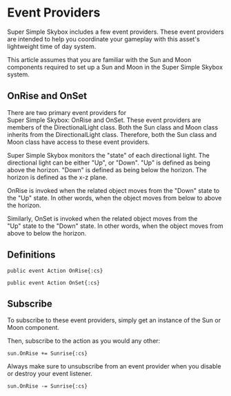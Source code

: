 
# Event Providers

Super Simple Skybox includes a few event providers. These event providers are intended to help you coordinate your gameplay with this asset's lightweight time of day system.

This article assumes that you are familiar with the Sun and Moon components required to set up a Sun and Moon in the Super Simple Skybox system.

## OnRise and OnSet

There are two primary event providers for Super Simple Skybox: OnRise and OnSet. These event providers are members of the DirectionalLight class. Both the Sun class and Moon class inherits from the DirectionalLight class. Therefore, both the Sun class and Moon class have access to these event providers.

Super Simple Skybox monitors the "state" of each directional light. The directional light can be either "Up", or "Down". "Up" is defined as being above the horizon. "Down" is defined as being below the horizon. The horizon is defined as the x-z plane.

OnRise is invoked when the related object moves from the "Down" state to the "Up" state. In other words, when the object moves from below to above the horizon.

Similarly, OnSet is invoked when the related object moves from the "Up" state to the "Down" state. In other words, when the object moves from above to below the horizon.

## Definitions

`public event Action OnRise{:cs}`

`public event Action OnSet{:cs}`

## Subscribe

To subscribe to these event providers, simply get an instance of the Sun or Moon component.

Then, subscribe to the action as you would any other:

`sun.OnRise += Sunrise{:cs}`

Always make sure to unsubscribe from an event provider when you disable or destroy your event listener.

`sun.OnRise -= Sunrise{:cs}`
